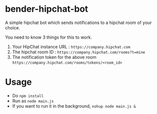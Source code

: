 # bender-hipchat-bot

A simple hipchat bot which sends notifications to a hipchat room of your choice.

You need to know 3 things for this to work.

1. Your HipChat instance URL : ``` https://company.hipchat.com ```
2. The hipchat room ID : ``` https://company.hipchat.com/rooms?t=mine ```
3. The notification token for the above room ``` https://company.hipchat.com/rooms/tokens/<room_id> ```

# Usage
* Do ``` npm install ```
* Run as ``` node main.js ```
* If you want to run it in the background, ``` nohup node main.js & ```